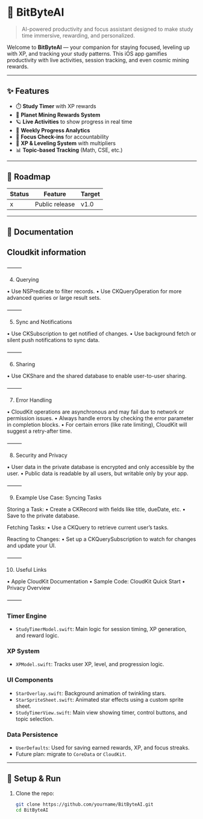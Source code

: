 # 🚀 BitByteAI

> AI-powered productivity and focus assistant designed to make study time immersive, rewarding, and personalized.

Welcome to **BitByteAI** — your companion for staying focused, leveling up with XP, and tracking your study patterns. This iOS app gamifies productivity with live activities, session tracking, and even cosmic mining rewards.

---

## ✨ Features

- ⏱️ **Study Timer** with XP rewards  
- 🌌 **Planet Mining Rewards System**  
- 🪐 **Live Activities** to show progress in real time  
- 🧠 **Weekly Progress Analytics**  
- 🔔 **Focus Check-ins** for accountability  
- 🧬 **XP & Leveling System** with multipliers  
- 📊 **Topic-based Tracking** (Math, CSE, etc.)

---

## 🧭 Roadmap

| Status | Feature                              | Target |
|--------|--------------------------------------|--------|
| x      | Public release                       | v1.0   |

---

## 🧩 Documentation

## Cloudkit information

⸻

4. Querying

• Use NSPredicate to filter records.
• Use CKQueryOperation for more advanced queries or large result sets.

⸻

5. Sync and Notifications

• Use CKSubscription to get notified of changes.
• Use background fetch or silent push notifications to sync data.

⸻

6. Sharing

• Use CKShare and the shared database to enable user-to-user sharing.

⸻

7. Error Handling

• CloudKit operations are asynchronous and may fail due to network or permission issues.
• Always handle errors by checking the error parameter in completion blocks.
• For certain errors (like rate limiting), CloudKit will suggest a retry-after time.

⸻

8. Security and Privacy

• User data in the private database is encrypted and only accessible by the user.
• Public data is readable by all users, but writable only by your app.

⸻

9. Example Use Case: Syncing Tasks

Storing a Task:
• Create a CKRecord with fields like title, dueDate, etc.
• Save to the private database.

Fetching Tasks:
• Use a CKQuery to retrieve current user’s tasks.

Reacting to Changes:
• Set up a CKQuerySubscription to watch for changes and update your UI.

⸻

10. Useful Links

• Apple CloudKit Documentation
• Sample Code: CloudKit Quick Start
• Privacy Overview

⸻

### Timer Engine
- `StudyTimerModel.swift`: Main logic for session timing, XP generation, and reward logic.

### XP System
- `XPModel.swift`: Tracks user XP, level, and progression logic.

### UI Components
- `StarOverlay.swift`: Background animation of twinkling stars.
- `StarSpriteSheet.swift`: Animated star effects using a custom sprite sheet.
- `StudyTimerView.swift`: Main view showing timer, control buttons, and topic selection.

### Data Persistence
- `UserDefaults`: Used for saving earned rewards, XP, and focus streaks.
- Future plan: migrate to `CoreData` or `CloudKit`.

---

## 🔧 Setup & Run

1. Clone the repo:
   ```bash
   git clone https://github.com/yourname/BitByteAI.git
   cd BitByteAI
